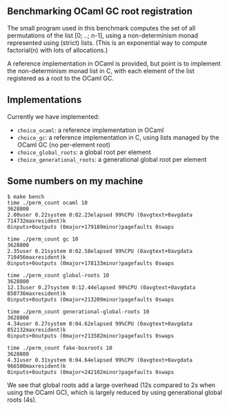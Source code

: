 ## Benchmarking OCaml GC root registration

The small program used in this benchmark computes the set of all
permutations of the list [0; ..; n-1], using a non-determinism monad
represented using (strict) lists. (This is an exponential way to
compute factorial(n) with lots of allocations.)

A reference implementation in OCaml is provided, but point is to
implement the non-determinism monad list in C, with each element of
the list registered as a root to the OCaml GC.

## Implementations

Currently we have implemented:
- `choice_ocaml`: a reference implementation in OCaml
- `choice_gc`: a reference implementation in C,
  using lists managed by the OCaml GC (no per-element root)
- `choice_global_roots`: a global root per element
- `choice_generational_roots`: a generational global root per element

## Some numbers on my machine

```
$ make bench
time ./perm_count ocaml 10
3628800
2.00user 0.22system 0:02.23elapsed 99%CPU (0avgtext+0avgdata 714732maxresident)k
0inputs+0outputs (0major+179189minor)pagefaults 0swaps

time ./perm_count gc 10
3628800
2.35user 0.21system 0:02.58elapsed 99%CPU (0avgtext+0avgdata 710456maxresident)k
0inputs+0outputs (0major+178133minor)pagefaults 0swaps

time ./perm_count global-roots 10
3628800
12.13user 0.27system 0:12.44elapsed 99%CPU (0avgtext+0avgdata 850736maxresident)k
0inputs+0outputs (0major+213209minor)pagefaults 0swaps

time ./perm_count generational-global-roots 10
3628800
4.34user 0.27system 0:04.62elapsed 99%CPU (0avgtext+0avgdata 852132maxresident)k
0inputs+0outputs (0major+213582minor)pagefaults 0swaps

time ./perm_count fake-boxroots 10
3628800
4.31user 0.31system 0:04.64elapsed 99%CPU (0avgtext+0avgdata 966500maxresident)k
0inputs+0outputs (0major+242102minor)pagefaults 0swaps
```

We see that global roots add a large overhead (12s compared to 2s when
using the OCaml GC), which is largely reduced by using generational
global roots (4s).

